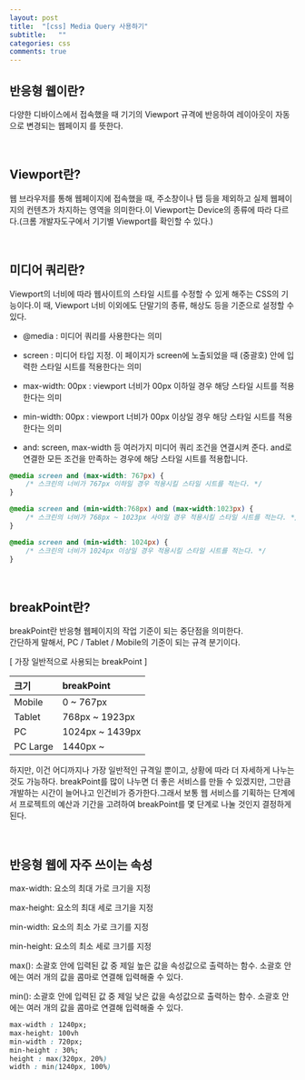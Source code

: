 ```yaml
---
layout: post
title:  "[css] Media Query 사용하기"
subtitle:   ""
categories: css
comments: true
---
```



## 반응형 웹이란?
다양한 디바이스에서 접속했을 때 기기의 Viewport 규격에 반응하여 레이아웃이 자동으로 변경되는 웹페이지 를 뜻한다.

<br>

## Viewport란?
웹 브라우저를 통해 웹페이지에 접속했을 때, 주소창이나 탭 등을 제외하고 실제 웹페이지의 컨텐츠가 차지하는 영역을 의미한다.이 Viewport는 Device의 종류에 따라 다르다.(크롬 개발자도구에서 기기별 Viewport를 확인할 수 있다.)

<br>

## 미디어 쿼리란?
Viewport의 너비에 따라 웹사이트의 스타일 시트를 수정할 수 있게 해주는 CSS의 기능이다.이 때, Viewport 너비 이외에도 단말기의 종류, 해상도 등을 기준으로 설정할 수 있다.

* @media : 미디어 쿼리를 사용한다는 의미

* screen : 미디어 타입 지정. 이 페이지가 screen에 노출되었을 때 (중괄호) 안에 입력한 스타일 시트를 적용한다는 의미

* max-width: 00px : viewport 너비가 00px 이하일 경우 해당 스타일 시트를 적용한다는 의미

* min-width: 00px : viewport 너비가 00px 이상일 경우 해당 스타일 시트를 적용한다는 의미

* and: screen, max-width 등 여러가지 미디어 쿼리 조건을 연결시켜 준다. and로 연결한 모든 조건을 만족하는 경우에 해당 스타일 시트를 적용합니다.

```css
@media screen and (max-width: 767px) {
	/* 스크린의 너비가 767px 이하일 경우 적용시킬 스타일 시트를 적는다. */
}

@media screen and (min-width:768px) and (max-width:1023px) {
	/* 스크린의 너비가 768px ~ 1023px 사이일 경우 적용시킬 스타일 시트를 적는다. */
}

@media screen and (min-width: 1024px) {
	/* 스크린의 너비가 1024px 이상일 경우 적용시킬 스타일 시트를 적는다. */
}
```

<br>

## breakPoint란?
breakPoint란 반응형 웹페이지의 작업 기준이 되는 중단점을 의미한다.<br>간단하게 말해서, PC / Tablet / Mobile의 기준이 되는 규격 분기이다.


[ 가장 일반적으로 사용되는 breakPoint ]
	

| 크기 | breakPoint |
|:----------|:----------|
| Mobile    | 0 ~ 767px    |
| Tablet    | 768px ~ 1923px   |
| PC    | 1024px ~ 1439px    |
| PC Large    | 1440px ~    |


하지만, 이건 어디까지나 가장 일반적인 규격일 뿐이고, 상황에 따라 더 자세하게 나누는 것도 가능하다.
breakPoint를 많이 나누면 더 좋은 서비스를 만들 수 있겠지만, 그만큼 개발하는 시간이 늘어나고 인건비가 증가한다.그래서 보통 웹 서비스를 기획하는 단계에서 프로젝트의 예산과 기간을 고려하여 breakPoint를 몇 단계로 나눌 것인지 결정하게 된다.

<br>

## 반응형 웹에 자주 쓰이는 속성
max-width: 요소의 최대 가로 크기을 지정


max-height: 요소의 최대 세로 크기을 지정

min-width: 요소의 최소 가로 크기를 지정

min-height: 요소의 최소 세로 크기를 지정

max(): 소괄호 안에 입력된 값 중 제일 높은 값을 속성값으로 출력하는 함수. 소괄호 안에는 여러 개의 값을 콤마로 연결해 입력해줄 수 있다.

min(): 소괄호 안에 입력된 값 중 제일 낮은 값을 속성값으로 출력하는 함수. 소괄호 안에는 여러 개의 값을 콤마로 연결해 입력해줄 수 있다.
```css
max-width : 1240px;
max-height: 100vh
min-width : 720px;
min-height : 30%;
height : max(320px, 20%)
width : min(1240px, 100%)
```
